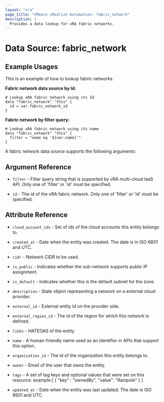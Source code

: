 ```yaml
---
layout: "vra"
page_title: "VMware vRealize Automation: fabric_network"
description: |-
  Provides a data lookup for vRA fabric networks.
---
```


# Data Source: fabric_network
## Example Usages
This is an example of how to lookup fabric networks.

**Fabric network data source by Id:**

```hcl
# Lookup vRA fabric network using its Id
data "fabric_network" "this" {
  id = var.fabric_network_id
}
```

**Fabric network by filter query:**

```hcl
# Lookup vRA fabric network using its name
data "fabric_network" "this" {
  filter = "name eq '${var.name}'"
}
```

A fabric network data source supports the following arguments:

## Argument Reference
* `filter` - Filter query string that is supported by vRA multi-cloud IaaS API. Only one of 'filter' or 'id' must be specified.

* `id` - The id of the vRA fabric network.  Only one of 'filter' or 'id' must be specified.

## Attribute Reference
* `cloud_account_ids` - Set of ids of the cloud accounts this entity belongs to.

* `created_at` - Date when the entity was created. The date is in ISO 6801 and UTC.

* `cidr` - Network CIDR to be used.

* `is_public` - Indicates whether the sub-network supports public IP assignment.

* `is_default` - Indicates whether this is the default subnet for the zone.

* `description` - State object representing a network on a external cloud provider.

* `external_id` - External entity Id on the provider side.

* `external_region_id` - The id of the region for which this network is defined.

* `links` - HATEOAS of the entity

* `name` - A human-friendly name used as an identifier in APIs that support this option.

* `organization_id` - The id of the organization this entity belongs to.

* `owner` - Email of the user that owns the entity.

* `tags` -  A set of tag keys and optional values that were set on this resource.
                       example:[ { "key" : "ownedBy", "value": "Rainpole" } ]

* `updated_at` - Date when the entity was last updated. The date is ISO 8601 and UTC.